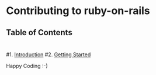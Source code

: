 # Contributing to ruby-on-rails
 ## Table of Contents
 #
 #1. [Introduction](#introduction)
 #2. [Getting Started](#getting-started)

Happy Coding :-)


